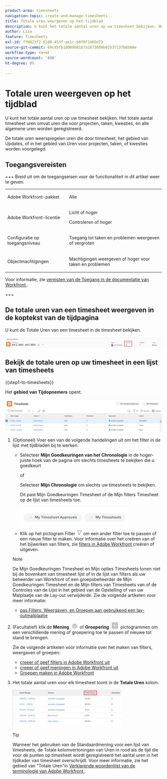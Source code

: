 ```yaml
---
product-area: timesheets
navigation-topic: create-and-manage-timesheets
title: Totale uren weergeven op het tijdblad
description: U kunt het totale aantal uren op uw timesheet bekijken. Het totale aantal timesheet uren omvat uren die voor projecten, taken, kwesties, en alle algemene uren worden geregistreerd.
author: Lisa
feature: Timesheets
exl-id: ff0823f2-61d0-453f-ae1c-68f0f1465d73
source-git-commit: 69cd5fb1d089b81b7a1673609b92537137b6b68e
workflow-type: tm+mt
source-wordcount: '458'
ht-degree: 0%

---
```


# Totale uren weergeven op het tijdblad

<!--Audited: 8/2024-->

U kunt het totale aantal uren op uw timesheet bekijken. Het totale aantal timesheet uren omvat uren die voor projecten, taken, kwesties, en alle algemene uren worden geregistreerd.

De totale uren weerspiegelen uren die door timesheet, het gebied van Updates, of in het gebied van Uren voor projecten, taken, of kwesties worden voorgelegd.

## Toegangsvereisten

+++ Breid uit om de toegangseisen voor de functionaliteit in dit artikel weer te geven. 

<table style="table-layout:auto"> 
 <col> 
 <col> 
 <tbody> 
  <tr> 
   <td>Adobe Workfront-pakket</td> 
   <td> <p>Alle</p> </td> 
  </tr> 
  <tr> 
   <td>Adobe Workfront-licentie</td> 
   <td> <p>Licht of hoger </p>
   <p>Controleren of hoger</p> </td> 
  </tr> 
  <tr> 
   <td>Configuratie op toegangsniveau</td> 
   <td> <p>Toegang tot taken en problemen weergeven of vergroten</p> </td> 
  </tr> 
  <tr> 
   <td>Objectmachtigingen</td> 
   <td> <p>Machtigingen weergeven of hoger voor taken en problemen</p> </td> 
  </tr> 
 </tbody> 
</table>

Voor informatie, zie [ vereisten van de Toegang in de documentatie van Workfront ](/help/quicksilver/administration-and-setup/add-users/access-levels-and-object-permissions/access-level-requirements-in-documentation.md).

+++

## De totale uren van een timesheet weergeven in de koptekst van de tijdpagina

U kunt de Totale Uren van een timesheet in de timesheet bekijken.

![](assets/timesheet-total-hours-in-header-highlighted-redesigned.png)

## Bekijk de totale uren op uw timesheet in een lijst van timesheets

{{step1-to-timesheets}}

Het **gebied van Tijdopnemers** opent.

![](assets/timesheet-list-one-timesheet-selected-nwe-350x70.png)

1. (Optioneel) Voer een van de volgende handelingen uit om het filter in de lijst met tijdbladen bij te werken:

   * Selecteer **Mijn Goedkeuringen van het Chronologie** in de hoger-juiste hoek van de pagina om slechts timesheets te bekijken die u goedkeurt

     of

     Selecteer **Mijn Chronologie** om slechts uw timesheets te bekijken.

     Dit past Mijn Goedkeuringen Timesheet of de Mijn filters Timesheet op de lijst van timesheets toe.

     ![](assets/my-timesheet-approvals-my-timesheets-pills-on-timesheets-list-nwe-350x58.png)

   * Klik op het pictogram Filter ![](assets/filter-nwepng.png) om een ander filter toe te passen of een nieuw filter te maken. Voor informatie over het creëren van of het bijwerken van filters, zie [ filters in Adobe Workfront ](../../reports-and-dashboards/reports/reporting-elements/create-filters.md) creëren of uitgeven.

   >[!NOTE]
   >
   >De Mijn Goedkeuringen Timesheet en Mijn opties Timesheets tonen niet bij de bovenkant van timesheet lijst of in de lijst van filters als uw beheerder van Workfront of een groepsbeheerder de Mijn Goedkeuringen Timesheet en de Mijn filters van Timesheets van of de Controles van de Lijst in het gebied van de Opstelling of van uw Malplaatje van de Lay-out verwijderde. Zie de volgende artikelen voor meer informatie:
   >
   >   
   >   
   >   * [ pas Filters, Weergaven, en Groepen aan gebruikend een lay-outmalplaatje ](../../administration-and-setup/customize-workfront/use-layout-templates/customize-fvg-list-controls-layout-template.md)
   >   
   >

1. (Facultatief) klik de **Mening** ![](assets/view-icon.png) of **Groepering** ![](assets/grouping.png) pictogrammen om een verschillende mening of groepering toe te passen of nieuwe tot stand te brengen.

   Zie de volgende artikelen voor informatie over het maken van filters, weergaven of groepen:

   * [ creeer of geef filters in Adobe Workfront uit ](../../reports-and-dashboards/reports/reporting-elements/create-filters.md)
   * [ creeer of geef meningen in Adobe Workfront uit ](../../reports-and-dashboards/reports/reporting-elements/create-edit-views.md)
   * [Groepen maken in Adobe Workfront](../../reports-and-dashboards/reports/reporting-elements/create-groupings.md)

1. Het totale aantal uren voor elk timesheet toont in de **Totale Uren** kolom.

   ![](assets/total-hours-column-highlighted-all-timesheets-list-nwe-350x120.png)

   >[!TIP]
   >
   >Wanneer het gebruiken van de Standaardmening voor een lijst van timesheets, de Totale kolomvertoningen van Uren in rood als de tijd die voor de punten op timesheet wordt geregistreerd het aantal uren in het tijdkader van timesheet overschrijdt. Voor meer informatie, zie het gebied van &quot;Totale Uren&quot;in [ Verklarende woordenlijst van de terminologie van Adobe Workfront ](../../workfront-basics/navigate-workfront/workfront-navigation/workfront-terminology-glossary.md).
